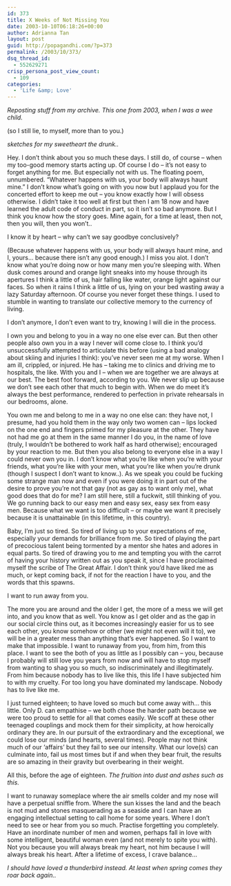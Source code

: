```yaml
---
id: 373
title: X Weeks of Not Missing You
date: 2003-10-10T06:18:26+00:00
author: Adrianna Tan
layout: post
guid: http://popagandhi.com/?p=373
permalink: /2003/10/373/
dsq_thread_id:
  - 552629271
crisp_persona_post_view_count:
  - 109
categories:
  - 'Life &amp; Love'
---
```

_Reposting stuff from my archive. This one from 2003, when I was a wee child._

(so I still lie, to myself, more than to you.)

_sketches for my sweetheart the drunk.._
  
Hey. I don&#8217;t think about you so much these days. I still do, of course &#8211; when my too-good memory starts acting up. Of course I do &#8211; it&#8217;s not easy to forget anything for me. But especially not with us. The floating poem, unnumbered. &#8220;Whatever happens with us, your body will always haunt mine.&#8221; I don&#8217;t know what&#8217;s going on with you now but I applaud you for the concerted effort to keep me out &#8211; you know exactly how I will obsess otherwise. I didn&#8217;t take it too well at first but then I am 18 now and have learned the adult code of conduct in part, so it isn&#8217;t so bad anymore. But I think you know how the story goes. Mine again, for a time at least, then not, then you will, then you won&#8217;t..

I know it by heart &#8211; why can&#8217;t we say goodbye conclusively?
  
(Because whatever happens with us, your body will always haunt mine, and I, yours&#8230; because there isn&#8217;t any good enough.) I miss you alot. I don&#8217;t know what you&#8217;re doing now or how many men you&#8217;re sleeping with. When dusk comes around and orange light sneaks into my house through its apertures I think a little of us, hair falling like water, orange light against our faces. So when it rains I think a little of us, lying on your bed wasting away a lazy Saturday afternoon. Of course you never forget these things. I used to stumble in wanting to translate our collective memory to the currency of living.
  
I don&#8217;t anymore, I don&#8217;t even want to try, knowing I will die in the process.

I own you and belong to you in a way no one else ever can. But then other people also own you in a way I never will come close to. I think you&#8217;d unsuccessfully attempted to articulate this before (using a bad analogy about skiing and injuries I think): you&#8217;ve never seen me at my worse. When I am ill, crippled, or injured. He has &#8211; taking me to clinics and driving me to hospitals, the like. With you and I &#8211; when we are together we are always at our best. The best foot forward, according to you. We never slip up because we don&#8217;t see each other that much to begin with. When we do meet it&#8217;s always the best performance, rendered to perfection in private rehearsals in our bedrooms, alone.

You own me and belong to me in a way no one else can: they have not, I presume, had you hold them in the way only two women can &#8211; lips locked on the one end and fingers primed for my pleasure at the other. They have not had me go at them in the same manner I do you, in the name of love (truly, I wouldn&#8217;t be bothered to work half as hard otherwise); encouraged by your reaction to me. But then you also belong to everyone else in a way I could never own you in. I don&#8217;t know what you&#8217;re like when you&#8217;re with your friends, what you&#8217;re like with your men, what you&#8217;re like when you&#8217;re drunk (though I suspect I don&#8217;t want to know..). As we speak you could be fucking some strange man now and even if you were doing it in part out of the desire to prove you&#8217;re not that gay (not as gay as to want only me), what good does that do for me? I am still here, still a fuckwit, still thinking of you. We go running back to our easy men and easy sex, easy sex from easy men. Because what we want is too difficult &#8211; or maybe we want it precisely because it is unattainable (in this lifetime, in this country).

Baby, I&#8217;m just so tired. So tired of living up to your expectations of me, especially your demands for brilliance from me. So tired of playing the part of precocious talent being tormented by a mentor she hates and adores in equal parts. So tired of drawing you to me and tempting you with the carrot of having your history written out as you speak it, since I have proclaimed myself the scribe of The Great Affair. I don&#8217;t think you&#8217;d have liked me as much, or kept coming back, if not for the reaction I have to you, and the words that this spawns.

I want to run away from you.
  
The more you are around and the older I get, the more of a mess we will get into, and you know that as well. You know as I get older and as the gap in our social circle thins out, as it becomes increasingly easier for us to see each other, you know somehow or other (we might not even will it to), we will be in a greater mess than anything that&#8217;s ever happened. So I want to make that impossible. I want to runaway from you, from him, from this place. I want to see the both of you as little as I possibly can &#8211; you, because I probably will still love you years from now and will have to stop myself from wanting to shag you so much, so indiscriminately and illegitimately. From him because nobody has to live like this, this life I have subjected him to with my cruelty. For too long you have dominated my landscape. Nobody has to live like me.

I just turned eighteen; to have loved so much but come away with&#8230; this little. Only D. can empathise &#8211; we both chose the harder path because we were too proud to settle for all that comes easily. We scoff at these other teenaged couplings and mock them for their simplicity, at how heroically ordinary they are. In our pursuit of the extraordinary and the exceptional, we could lose our minds (and hearts, several times). People may not think much of our &#8216;affairs&#8217; but they fail to see our intensity. What our love(s) can culminate into, fail us most times but if and when they bear fruit, the results are so amazing in their gravity but overbearing in their weight.
  
All this, before the age of eighteen. _The fruition into dust and ashes such as this._

I want to runaway someplace where the air smells colder and my nose will have a perpetual sniffle from. Where the sun kisses the land and the beach is not mud and stones masquerading as a seaside and I can have an engaging intellectual setting to call home for some years. Where I don&#8217;t need to see or hear from you so much. Practise forgetting you completely. Have an inordinate number of men and women, perhaps fall in love with some intelligent, beautiful woman even (and not merely to spite you with). Not you because you will always break my heart, not him because I will always break his heart. After a lifetime of excess, I crave balance&#8230;

_I should have loved a thunderbird instead. At least when spring comes they roar back again.._